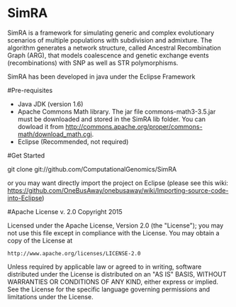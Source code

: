 # SimRA
SimRA is a framework for simulating generic and complex evolutionary scenarios of multiple populations with subdivision and admixture. The algorithm generates a network structure, called Ancestral Recombination Graph (ARG), that models coalescence and genetic exchange events (recombinations) with SNP as well as STR polymorphisms.

SimRA has been developed in java under the Eclipse Framework

#Pre-requisites

- Java JDK (version 1.6)
- Apache Commons Math library. The jar file commons-math3-3.5.jar must be downloaded and stored in the SimRA lib folder. You can dowload it from http://commons.apache.org/proper/commons-math/download_math.cgi.
- Eclipse (Recommended, not required)

#Get Started

git clone git://github.com/ComputationalGenomics/SimRA

or you may want directly import the project on Eclipse (please see this wiki: https://github.com/OneBusAway/onebusaway/wiki/Importing-source-code-into-Eclipse) 


#Apache License v. 2.0
Copyright 2015 

Licensed under the Apache License, Version 2.0 (the "License");
you may not use this file except in compliance with the License.
You may obtain a copy of the License at

    http://www.apache.org/licenses/LICENSE-2.0

Unless required by applicable law or agreed to in writing, software
distributed under the License is distributed on an "AS IS" BASIS,
WITHOUT WARRANTIES OR CONDITIONS OF ANY KIND, either express or implied.
See the License for the specific language governing permissions and
limitations under the License.
